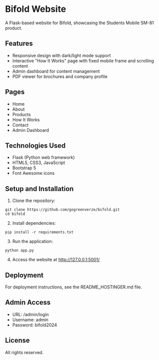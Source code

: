 # Bifold Website

A Flask-based website for Bifold, showcasing the Students Mobile SM-81 product.

## Features

- Responsive design with dark/light mode support
- Interactive "How It Works" page with fixed mobile frame and scrolling content
- Admin dashboard for content management
- PDF viewer for brochures and company profile

## Pages

- Home
- About
- Products
- How It Works
- Contact
- Admin Dashboard

## Technologies Used

- Flask (Python web framework)
- HTML5, CSS3, JavaScript
- Bootstrap 5
- Font Awesome icons

## Setup and Installation

1. Clone the repository:
```
git clone https://github.com/gogreenverze/bifold.git
cd bifold
```

2. Install dependencies:
```
pip install -r requirements.txt
```

3. Run the application:
```
python app.py
```

4. Access the website at http://127.0.0.1:5001/

## Deployment

For deployment instructions, see the README_HOSTINGER.md file.

## Admin Access

- URL: /admin/login
- Username: admin
- Password: bifold2024

## License

All rights reserved.
